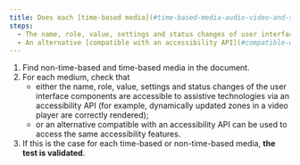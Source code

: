 ```yaml
---
title: Does each [time-based media](#time-based-media-audio-video-and-synchronised) and [non-time-based media](#non-time-based-media) meet one of these conditions (excluding special cases)?
steps:
  - The name, role, value, settings and status changes of user interface components are accessible to assistive technologies via an accessibility API.
  - An alternative [compatible with an accessibility API](#compatible-with-assistive-technologies) provides access to the same accessibility features.
---
```


1. Find non-time-based and time-based media in the document.
2. For each medium, check that
   - either the name, role, value, settings and status changes of the user interface components are accessible to assistive technologies via an accessibility API (for example, dynamically updated zones in a video player are correctly rendered);
   - or an alternative compatible with an accessibility API can be used to access the same accessibility features.
3. If this is the case for each time-based or non-time-based media, **the test is validated**.
